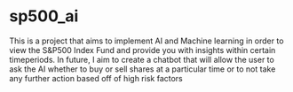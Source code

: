 # sp500_ai
This is a project that aims to implement AI and Machine learning in order to view the S&P500 Index Fund and provide you with insights within certain timeperiods. In future, I aim to create a chatbot that will allow the user to ask the AI whether to buy or sell shares at a particular time or to not take any further action based off of high risk factors
